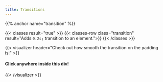 ```yaml
---
title: Transitions
---
```


{{% anchor name="transition" %}}

{{< classes result="true" >}}
{{< classes-row class="transition" result="Adds `0.2s;` transition to an element.">}}
{{< /classes >}}

{{< visualizer header="Check out how smooth the transition on the padding is!" >}}
<div class="block-12 border transition-div-padding transition">
    <h4 class="pl-4 pt-4">Click anywhere inside this div!</h4>
    <p class="skeleton p-4" data-lines="7" role="presentation"></p>
</div>
{{< /visualizer >}}
